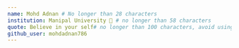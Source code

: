 ```yaml
---
name: Mohd Adnan # No longer than 28 characters
institution: Manipal University 🚩 # no longer than 58 characters
quote: Believe in your self# no longer than 100 characters, avoid using quotes(") to guarantee the format remains the same.
github_user: mohdadnan786
---
```

